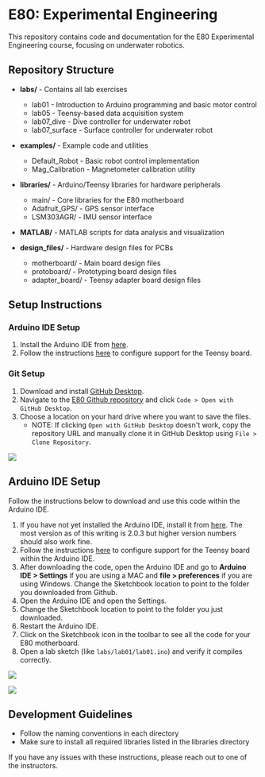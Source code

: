# E80: Experimental Engineering

This repository contains code and documentation for the E80 Experimental Engineering course, focusing on underwater robotics.

## Repository Structure

- **labs/** - Contains all lab exercises
  - lab01 - Introduction to Arduino programming and basic motor control
  - lab05 - Teensy-based data acquisition system
  - lab07_dive - Dive controller for underwater robot
  - lab07_surface - Surface controller for underwater robot

- **examples/** - Example code and utilities
  - Default_Robot - Basic robot control implementation 
  - Mag_Calibration - Magnetometer calibration utility

- **libraries/** - Arduino/Teensy libraries for hardware peripherals
  - main/ - Core libraries for the E80 motherboard
  - Adafruit_GPS/ - GPS sensor interface
  - LSM303AGR/ - IMU sensor interface

- **MATLAB/** - MATLAB scripts for data analysis and visualization

- **design_files/** - Hardware design files for PCBs
  - motherboard/ - Main board design files
  - protoboard/ - Prototyping board design files
  - adapter_board/ - Teensy adapter board design files

## Setup Instructions

### Arduino IDE Setup
1. Install the Arduino IDE from [here](https://www.arduino.cc/en/software).
2. Follow the instructions [here](https://www.pjrc.com/arduino-ide-2-0-0-teensy-support/) to configure support for the Teensy board.

### Git Setup
1. Download and install [GitHub Desktop](https://desktop.github.com).
2. Navigate to the [E80 Github repository](https://github.com/HMC-E80/E80) and click `Code > Open with GitHub Desktop`. 
3. Choose a location on your hard drive where you want to save the files.
   - NOTE: If clicking `Open with GitHub Desktop` doesn't work, copy the repository URL and manually clone it in GitHub Desktop using `File > Clone Repository`.

![](./assets/img/Github%20Clone.png)
## Arduino IDE Setup
Follow the instructions below to download and use this code within the Arduino IDE.
1. If you have not yet installed the Arduino IDE, install it from [here](https://www.arduino.cc/en/software). The most version as of this writing is 2.0.3 but higher version numbers should also work fine.
2. Follow the instructions [here](https://www.pjrc.com/arduino-ide-2-0-0-teensy-support/) to configure support for the Teensy board within the Arduino IDE.
3. After downloading the code, open the Arduino IDE and go to __Arduino IDE > Settings__ if you are using a MAC and __file > preferences__ if you are using Windows. Change the Sketchbook location to point to the folder you downloaded from Github.
4. Open the Arduino IDE and open the Settings. 
5. Change the Sketchbook location to point to the folder you just downloaded. 
6. Restart the Arduino IDE.
7. Click on the Sketchbook icon in the toolbar to see all the code for your E80 motherboard.
8. Open a lab sketch (like `labs/lab01/lab01.ino`) and verify it compiles correctly.

![](./assets/img/Arduino%20IDE%20Sketchbook%20Setup.png)

![](./assets/img/Arduino%20IDE%20Sketchbook%20Listing.png)

## Development Guidelines

- Follow the naming conventions in each directory
- Make sure to install all required libraries listed in the libraries directory

If you have any issues with these instructions, please reach out to one of the instructors.